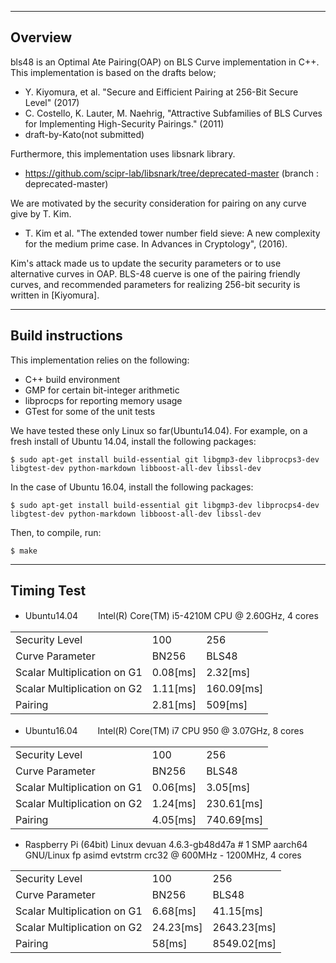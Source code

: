 --------------------------------------------------------------------------------
Overview
--------------------------------------------------------------------------------
bls48 is an Optimal Ate Pairing(OAP) on BLS Curve implementation in C++.
This implementation is based on the drafts below;

- Y. Kiyomura, et al. "Secure and Eifficient Pairing at 256-Bit Secure Level" (2017)
- C. Costello, K. Lauter, M. Naehrig, "Attractive Subfamilies of BLS Curves for Implementing High-Security Pairings." (2011)
- draft-by-Kato(not submitted)

Furthermore, this implementation uses libsnark library.
- https://github.com/scipr-lab/libsnark/tree/deprecated-master  (branch : deprecated-master)

We are motivated by the security consideration for pairing on any curve give by T. Kim.
- T. Kim et al. "The extended tower number field sieve: A new complexity for the medium prime case. In Advances in Cryptology", (2016).

Kim's attack made us to update the security parameters or to use alternative curves in OAP.
BLS-48 cuerve is one of the pairing friendly curves, and recommended parameters for realizing 256-bit security is written in [Kiyomura].

--------------------------------------------------------------------------------
Build instructions
--------------------------------------------------------------------------------
This implementation relies on the following:

- C++ build environment
- GMP for certain bit-integer arithmetic
- libprocps for reporting memory usage
- GTest for some of the unit tests

We have tested these only Linux so far(Ubuntu14.04).
For example, on a fresh install of Ubuntu 14.04, install the following packages:

    $ sudo apt-get install build-essential git libgmp3-dev libprocps3-dev libgtest-dev python-markdown libboost-all-dev libssl-dev

In the case of Ubuntu 16.04, install the following packages:

    $ sudo apt-get install build-essential git libgmp3-dev libprocps4-dev libgtest-dev python-markdown libboost-all-dev libssl-dev

Then, to compile, run:

    $ make


--------------------------------------------------------------------------------
Timing Test
--------------------------------------------------------------------------------

* Ubuntu14.04　　
Intel(R) Core(TM) i5-4210M CPU @ 2.60GHz, 4 cores

<table>
    <tr>
        <td>Security Level</td>
        <td>100</td>
        <td>256</td>
    </tr>
    <tr>
        <td>Curve Parameter</td>
        <td>BN256</td>
        <td>BLS48</td>
    </tr>
    <tr>
        <td>Scalar Multiplication on G1</td>
        <td>0.08[ms]</td>
        <td>2.32[ms]</td>
    </tr>
    <tr>
        <td>Scalar Multiplication on G2</td>
        <td>1.11[ms]</td>
        <td>160.09[ms]</td>
    </tr>
    <tr>
        <td>Pairing</td>
        <td>2.81[ms]</td>
        <td>509[ms]</td>
    </tr>
</table>



* Ubuntu16.04　　
Intel(R) Core(TM) i7 CPU 950 @ 3.07GHz, 8 cores


<table>
    <tr>
        <td>Security Level</td>
        <td>100</td>
        <td>256</td>
    </tr>
    <tr>
        <td>Curve Parameter</td>
        <td>BN256</td>
        <td>BLS48</td>
    </tr>
    <tr>
        <td>Scalar Multiplication on G1</td>
        <td>0.06[ms]</td>
        <td>3.05[ms]</td>
    </tr>
    <tr>
        <td>Scalar Multiplication on G2</td>
        <td>1.24[ms]</td>
        <td>230.61[ms]</td>
    </tr>
    <tr>
        <td>Pairing</td>
        <td>4.05[ms]</td>
        <td>740.69[ms]</td>
    </tr>
</table>



* Raspberry Pi (64bit)
Linux devuan 4.6.3-gb48d47a # 1 SMP aarch64 GNU/Linux fp asimd evtstrm crc32 @ 600MHz - 1200MHz, 4 cores


<table>
    <tr>
        <td>Security Level</td>
        <td>100</td>
        <td>256</td>
    </tr>
    <tr>
        <td>Curve Parameter</td>
        <td>BN256</td>
        <td>BLS48</td>
    </tr>
    <tr>
        <td>Scalar Multiplication on G1</td>
        <td>6.68[ms]</td>
        <td>41.15[ms]</td>
    </tr>
    <tr>
        <td>Scalar Multiplication on G2</td>
        <td>24.23[ms]</td>
        <td>2643.23[ms]</td>
    </tr>
    <tr>
        <td>Pairing</td>
        <td>58[ms]</td>
        <td>8549.02[ms]</td>
    </tr>
</table>
